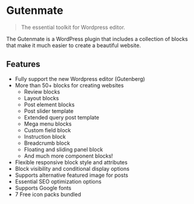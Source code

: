 # Gutenmate
> The essential toolkit for Wordpress editor.

The Gutenmate is a WordPress plugin that includes a collection of blocks that make it much easier to create a beautiful website.

## Features
* Fully support the new Wordpress editor (Gutenberg)
* More than 50+ blocks for creating websites
  * Review blocks
  * Layout blocks
  * Post element blocks
  * Post slider template
  * Extended query post template
  * Mega menu blocks
  * Custom field block
  * Instruction block
  * Breadcrumb block
  * Floating and sliding panel block
  * And much more component blocks!
* Flexible responsive block style and attributes
* Block visibility and conditional display options
* Supports alternative featured image for posts
* Essential SEO optimization options
* Supports Google fonts
* 7 Free icon packs bundled